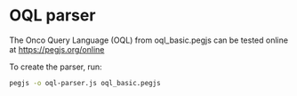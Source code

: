 # OQL parser

The Onco Query Language (OQL) from oql_basic.pegjs can be tested online at https://pegjs.org/online

To create the parser, run:
```bash
pegjs -o oql-parser.js oql_basic.pegjs
```